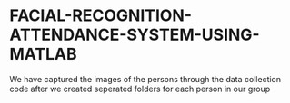 # FACIAL-RECOGNITION-ATTENDANCE-SYSTEM-USING-MATLAB
We have captured the images of the persons through the data collection code after we created seperated folders for each person in our group
